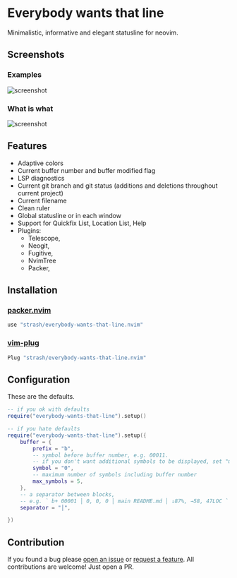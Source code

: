 # Everybody wants that line
Minimalistic, informative and elegant statusline for neovim.

## Screenshots
### Examples
![screenshot](https://i.ibb.co/3ym5jsb/Group-14.png)

### What is what
![screenshot](https://i.ibb.co/GtLSRQg/Group-14-2.png)

## Features
- Adaptive colors
- Current buffer number and buffer modified flag
- LSP diagnostics
- Current git branch and git status (additions and deletions throughout current project)
- Current filename
- Clean ruler
- Global statusline or in each window
- Support for Quickfix List, Location List, Help
- Plugins:
	- Telescope,
	- Neogit,
	- Fugitive,
	- NvimTree
	- Packer,

## Installation
### [packer.nvim](https://github.com/wbthomason/packer.nvim)
```lua
use "strash/everybody-wants-that-line.nvim"
```
### [vim-plug](https://github.com/junegunn/vim-plug)
```lua
Plug "strash/everybody-wants-that-line.nvim"
```

## Configuration
These are the defaults.
```lua
-- if you ok with defaults
require("everybody-wants-that-line").setup()

-- if you hate defaults
require("everybody-wants-that-line").setup({
	buffer = {
		prefix = "b",
		-- symbol before buffer number, e.g. 00011.
		-- if you don't want additional symbols to be displayed, set "max_symbols" to 0
		symbol = "0",
		-- maximum number of symbols including buffer number
		max_symbols = 5,
	},
	-- a separator between blocks,
	-- e.g. ` b+ 00001 │ 0, 0, 0 │ main README.md │ ↓87%, →58, 47LOC `
	separator = "│",

})
```

## Contribution
If you found a bug please [open an issue](https://github.com/strash/everybody-wants-that-line.nvim/issues/new?assignees=&labels=bug&template=bug_report.md&title=) or [request a feature](https://github.com/strash/everybody-wants-that-line.nvim/issues/new?assignees=&labels=enhancement&template=feature_request.md&title=). All contributions are welcome! Just open a PR.

